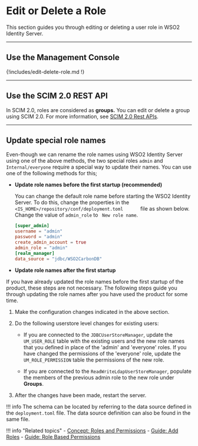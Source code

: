 # Edit or Delete a Role

This section guides you through editing or deleting a user role in WSO2 Identity Server.

----

## Use the Management Console

{!includes/edit-delete-role.md !}

---

## Use the SCIM 2.0 REST API

In SCIM 2.0, roles are considered as **groups.** You can edit or delete a
group using SCIM 2.0. For more information, see [SCIM 2.0 Rest APIs]({{base_path}}/apis/scim2-rest-apis).

----

## Update special role names
Even-though we can rename the role names using WSO2 Identity Server using one of the above methods, the two special roles
`admin` and `Internal/everyone` require a special way to update their names. You can use one of the following methods for this;

-   **Update role names before the first startup (recommended)**

    You can change the default role name before starting the WSO2 Identity
    Server. To do this, change the properties in the `         <IS_HOME>/repository/conf/deployment.toml       ` file as shown below.
    Change the value of `admin_role` to ` New role name`. 

    ```toml
    [super_admin]
    username = "admin"
    password = "admin"
    create_admin_account = true
    admin_role = "admin"
    [realm_manager]
    data_source = "jdbc/WSO2CarbonDB"
    ```

-   **Update role names after the first startup** 

If you have already updated the role names before the first startup of
the product, these steps are not necessary. The following steps guide
you through updating the role names after you have used the product for
some time.

1.  Make the configuration changes indicated in the above section.
2.  Do the following userstore level changes for existing users:  
    -   If you are connected to the `JDBCUserStoreManager`, update the `UM_USER_ROLE` table with the existing
        users and the new role names that you defined in place of the 'admin' and 'everyone' roles. If you have changed the permissions of the 'everyone' role, update the `UM_ROLE_PERMISSION` table the permissions of the new role.

    -   If you are connected to the `ReadWriteLdapUserStoreManager`, populate the members of the previous admin role to the new role under **Groups**.

3.  After the changes have been made, restart the server.

!!! info 
    The schema can be located by referring to the data source
    defined in the `deployment.toml` file. The data source definition
    can also be found in the same file. 


!!! info "Related topics"
    - [Concept: Roles and Permissions]({{base_path}}/references/concepts/user-management/roles-and-permissions)
    - [Guide: Add Roles]({{base_path}}/guides/identity-lifecycles/add-user-roles)
    - [Guide: Role Based Permissions]({{base_path}}/guides/identity-lifecycles/role-based-permissions/)

